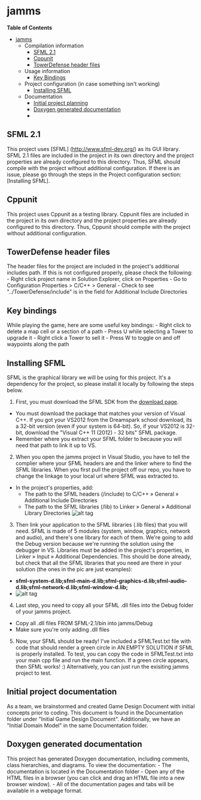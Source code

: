 jamms
=====

**Table of Contents** 

- [jamms](#user-content-jamms)
  - Compilation information
	- [SFML 2.1](#user-content-sfml-2.1)
	- [Cppunit](#user-content-cppunit)
	- [TowerDefense header files](#user-content-tower-defense-header-files)
  - Usage information
  	- [Key Bindings](#user-content-key-bindings)
  - Project configuration (in case something isn't working)
	- [Installing SFML](#user-content-installing-sfml)
  - Documentation
	- [Initial project planning](#user-content-initial-project-planning)
	- [Doxygen generated documentation](#user-content-doxygen-generated-documentation)
	- 
## SFML 2.1
This project uses [SFML] (http://www.sfml-dev.org/) as its GUI library. SFML 2.1 files are included in the project in its own directory and the project properties are already configured to this directory. Thus, SFML should compile with the project without additional configuration. If there is an issue, please go through the steps in the Project configuration section: [Installing SFML].   

## Cppunit
This project uses Cppunit as a testing library. Cppunit files are included in the project in its own directory and the project properties are already configured to this directory. Thus, Cppunit should compile with the project without additional configuration.

## TowerDefense header files
The header files for the project are included in the project's additional includes path. If this is not configured properly, please check the following:
	- Right click project name in Solution Explorer, click on Properties
	- Go to Configuration Properties > C/C++ > General
	- Check to see "../TowerDefense/include" is in the field for Additional Include Directories

## Key bindings
While playing the game, here are some useful key bindings:
	- Right click to delete a map cell or a section of a path
	- Press U while selecting a Tower to upgrade it
	- Right click a Tower to sell it
	- Press W to toggle on and off waypoints along the path

## Installing SFML
SFML is the graphical library we will be using for this project. It's a dependency for the project, so please install it locally by following the steps below. 

1. First, you must download the SFML SDK from the [download page](http://sfml-dev.org/download/sfml/2.1/).
  - You must download the package that matches your version of Visual C++. If you got your VS2012 from the Dreamspark school download, its a 32-bit version (even if your system is 64-bit). So, if your VS2012 is 32-bit, download the "Visual C++ 11 (2012) - 32 bits" SFML package.
  - Remember where you extract your SFML folder to because you will need that path to link it up to VS.

2. When you open the jamms project in Visual Studio, you have to tell the complier where your SFML headers are and the linker where to find the SFML libraries. When you first pull the project off our repo, you have to change the linkage to your local url where SFML was extracted to.
  - In the project's properties, add:
    - The path to the SFML headers (<sfml-install-path>/include) to C/C++ » General » Additional Include Directories
    - The path to the SFML libraries (<sfml-install-path>/lib) to Linker » General » Additional Library Directories
  ![alt tag](http://sfml-dev.org/tutorials/2.1/images/start-vc-paths.png)

3. Then link your application to the SFML libraries (.lib files) that you will need. SFML is made of 5 modules (system, window, graphics, network and audio), and there's one library for each of them. We're going to add the Debug version because we're running the solution using the debugger in VS. Libraries must be added in the project's properties, in Linker » Input » Additional Dependencies. This should be done already, but check that all the SFML libraries that you need are there in your solution (the ones in the pic are just examples):
  - **sfml-system-d.lib;sfml-main-d.lib;sfml-graphics-d.lib;sfml-audio-d.lib;sfml-network-d.lib;sfml-window-d.lib;**
  - ![alt tag](http://sfml-dev.org/tutorials/2.1/images/start-vc-link-libs.png)

4. Last step, you need to copy all your SFML .dll files into the Debug folder of your jamms project.
  - Copy all .dll files FROM SFML-2.1/bin into jamms/Debug
  - Make sure you're only adding .dll files

5. Now, your SFML should be ready! I've included a SFMLTest.txt file with code that should render a green circle in AN EMPTY SOLUTION if SFML is properly installed. To test, you can copy the code in SFMLTest.txt into your main cpp file and run the main function. If a green circle appears, then SFML works! :) Alternatively, you can just run the exisiting jamms project to test.

## Initial project documentation
As a team, we brainstormed and created Game Design Document with initial concepts prior to coding. This document is found in the Documentation folder under "Initial Game Design Document". Additionally, we have an "Initial Domain Model" in the same Documentation folder.

## Doxygen generated documentation
This project has generated Doxygen documentation, including comments, class hierarchies, and diagrams.
To view the documentation:
	- The documentation is located in the Documentation folder
	- Open any of the HTML files in a browser (you can click and drag an HTML file into a new browser window).
	- All of the documentation pages and tabs will be available in a webpage format.


